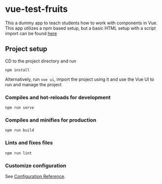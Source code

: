 # vue-test-fruits
This a dummy app to teach students how to work with components in Vue. This app utilizes a npm based setup, but a basic HTML setup with a script import can be found [here](https://github.com/anvit/vue-fruits/tree/master/old_project)

## Project setup
CD to the project directory and run
```
npm install
```
Alternatively, run `vue ui`, import the project using it and use the Vue UI to run and manage the project

### Compiles and hot-reloads for development
```
npm run serve
```

### Compiles and minifies for production
```
npm run build
```

### Lints and fixes files
```
npm run lint
```

### Customize configuration
See [Configuration Reference](https://cli.vuejs.org/config/).
